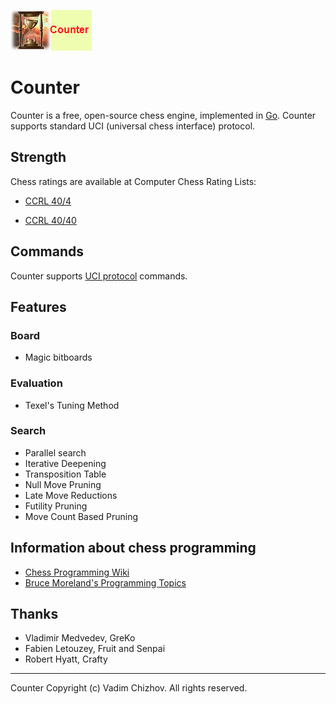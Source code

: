 ![logo](https://raw.githubusercontent.com/ChizhovVadim/CounterGo/master/logo.png)
# Counter
Counter is a free, open-source chess engine, implemented in [Go](https://golang.org/).
Counter supports standard UCI (universal chess interface) protocol.

## Strength

Chess ratings are available at Computer Chess Rating Lists:
- [CCRL 40/4](http://www.computerchess.org.uk/ccrl/404/cgi/compare_engines.cgi?family=Counter&print=Rating+list&print=Results+table&print=LOS+table&print=Ponder+hit+table&print=Eval+difference+table&print=Comopp+gamenum+table&print=Overlap+table&print=Score+with+common+opponents)

- [CCRL 40/40](http://www.computerchess.org.uk/ccrl/4040/cgi/compare_engines.cgi?family=Counter&print=Rating+list&print=Results+table&print=LOS+table&print=Ponder+hit+table&print=Eval+difference+table&print=Comopp+gamenum+table&print=Overlap+table&print=Score+with+common+opponents)

## Commands
Counter supports [UCI protocol](http://www.shredderchess.com/chess-info/features/uci-universal-chess-interface.html) commands.

## Features
### Board
+ Magic bitboards
### Evaluation
+ Texel's Tuning Method
### Search
+ Parallel search
+ Iterative Deepening
+ Transposition Table
+ Null Move Pruning
+ Late Move Reductions
+ Futility Pruning
+ Move Count Based Pruning

## Information about chess programming
+ [Chess Programming Wiki](https://www.chessprogramming.org)
+ [Bruce Moreland's Programming Topics](https://web.archive.org/web/20071026090003/http://www.brucemo.com/compchess/programming/index.htm)

## Thanks
+ Vladimir Medvedev, GreKo
+ Fabien Letouzey, Fruit and Senpai
+ Robert Hyatt, Crafty

---------------------------------------------------------------

Counter Copyright (c) Vadim Chizhov. All rights reserved.
